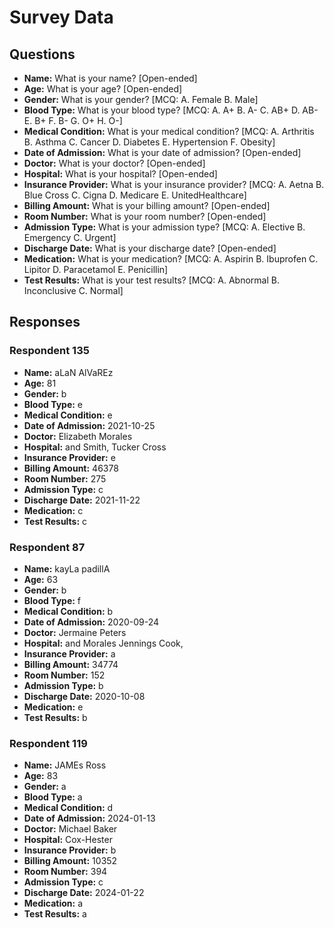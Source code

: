 # Survey Data

## Questions

- **Name:** What is your name? [Open-ended]
- **Age:** What is your age? [Open-ended]
- **Gender:** What is your gender? [MCQ: A. Female B. Male]
- **Blood Type:** What is your blood type? [MCQ: A. A+ B. A- C. AB+ D. AB- E. B+ F. B- G. O+ H. O-]
- **Medical Condition:** What is your medical condition? [MCQ: A. Arthritis B. Asthma C. Cancer D. Diabetes E. Hypertension F. Obesity]
- **Date of Admission:** What is your date of admission? [Open-ended]
- **Doctor:** What is your doctor? [Open-ended]
- **Hospital:** What is your hospital? [Open-ended]
- **Insurance Provider:** What is your insurance provider? [MCQ: A. Aetna B. Blue Cross C. Cigna D. Medicare E. UnitedHealthcare]
- **Billing Amount:** What is your billing amount? [Open-ended]
- **Room Number:** What is your room number? [Open-ended]
- **Admission Type:** What is your admission type? [MCQ: A. Elective B. Emergency C. Urgent]
- **Discharge Date:** What is your discharge date? [Open-ended]
- **Medication:** What is your medication? [MCQ: A. Aspirin B. Ibuprofen C. Lipitor D. Paracetamol E. Penicillin]
- **Test Results:** What is your test results? [MCQ: A. Abnormal B. Inconclusive C. Normal]

## Responses

### Respondent 135

- **Name:** aLaN AlVaREz
- **Age:** 81
- **Gender:** b
- **Blood Type:** e
- **Medical Condition:** e
- **Date of Admission:** 2021-10-25
- **Doctor:** Elizabeth Morales
- **Hospital:** and Smith, Tucker Cross
- **Insurance Provider:** e
- **Billing Amount:** 46378
- **Room Number:** 275
- **Admission Type:** c
- **Discharge Date:** 2021-11-22
- **Medication:** c
- **Test Results:** c

### Respondent 87

- **Name:** kayLa padillA
- **Age:** 63
- **Gender:** b
- **Blood Type:** f
- **Medical Condition:** b
- **Date of Admission:** 2020-09-24
- **Doctor:** Jermaine Peters
- **Hospital:** and Morales Jennings Cook,
- **Insurance Provider:** a
- **Billing Amount:** 34774
- **Room Number:** 152
- **Admission Type:** b
- **Discharge Date:** 2020-10-08
- **Medication:** e
- **Test Results:** b

### Respondent 119

- **Name:** JAMEs Ross
- **Age:** 83
- **Gender:** a
- **Blood Type:** a
- **Medical Condition:** d
- **Date of Admission:** 2024-01-13
- **Doctor:** Michael Baker
- **Hospital:** Cox-Hester
- **Insurance Provider:** b
- **Billing Amount:** 10352
- **Room Number:** 394
- **Admission Type:** c
- **Discharge Date:** 2024-01-22
- **Medication:** a
- **Test Results:** a
